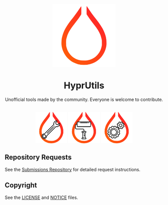 <div align='center'>

<img src='../hyprutils_transparent.png' width='200' height='200'>

# HyprUtils
Unofficial tools made by the community. Everyone is welcome to contribute.

<br>
<a href='https://github.com/hyprutils/hyprgui'><img src='https://raw.githubusercontent.com/hyprutils/hyprgui/refs/heads/main/hyprgui.png' width='100' height='100' alt='HyprGUI'></a>
<a href='https://github.com/hyprutils/hyprwall'><img src='https://raw.githubusercontent.com/hyprutils/hyprwall/refs/heads/main/hyprwall.png' width='100' height='100' alt='Hyprwall'></a>
<a href='https://github.com/hyprutils/hyprlauncher'><img src='https://raw.githubusercontent.com/hyprutils/hyprlauncher/refs/heads/main/hyprlauncher.png' width='100' height='100' alt='Hyprlauncher'></a>

</div>

## Repository Requests
See the [Submissions Repository](https://github.com/hyprutils/submissions) for detailed request instructions.

## Copyright
See the [LICENSE](https://github.com/hyprutils/.github/blob/main/LICENSE) and [NOTICE](https://github.com/hyprutils/.github/blob/main/NOTICE) files.